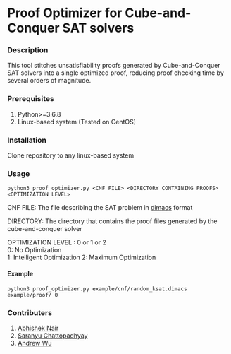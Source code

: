 # Proof Optimizer for Cube-and-Conquer SAT solvers

### Description

This tool stitches unsatisfiability proofs generated by Cube-and-Conquer SAT solvers into a single optimized proof, reducing proof checking time by several orders of magnitude.

### Prerequisites

1. Python>=3.6.8
2. Linux-based system (Tested on CentOS)

### Installation

Clone repository to any linux-based system

### Usage

    python3 proof_optimizer.py <CNF FILE> <DIRECTORY CONTAINING PROOFS> <OPTIMIZATION LEVEL>

CNF FILE: The file describing the SAT problem in [dimacs](https://www.cs.utexas.edu/users/moore/acl2/manuals/current/manual/index-seo.php/SATLINK____DIMACS) format  

DIRECTORY: The directory that contains the proof files generated by the cube-and-conquer solver  

OPTIMIZATION LEVEL : 0 or 1 or 2  
0: No Optimization  
1: Intelligent Optimization
2: Maximum Optimization  

#### Example
  
    python3 proof_optimizer.py example/cnf/random_ksat.dimacs example/proof/ 0

### Contributers

1. [Abhishek Nair](https://github.com/abhisheknair1729)
2. [Saranyu Chattopadhyay](https://github.com/saranyuc3)
3. [Andrew Wu](https://github.com/anwu1219)

